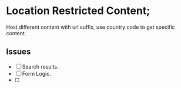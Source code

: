 # Location Restricted Content;

Host different content with url suffix, use country code to get specific content.

## Issues

- [ ] Search results.
- [ ] Form Logic.
- [ ] 